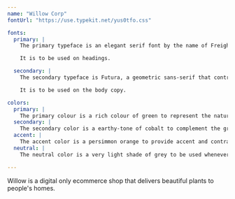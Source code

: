```yaml
---
name: "Willow Corp"
fontUrl: "https://use.typekit.net/yus0tfo.css"

fonts:
  primary: |
    The primary typeface is an elegant serif font by the name of FreightText from Typekit.

    It is to be used on headings.

  secondary: |
    The secondary typeface is Futura, a geometric sans-serif that contrasts well with the primary typeface and adds a touch of modernity.

    It is to be used on the body copy.

colors:
  primary: |
    The primary colour is a rich colour of green to represent the nature of Willow.
  secondary: |
    The secondary color is a earthy-tone of cobalt to complement the green and add a tech edge to the website.
  accent: |
    The accent color is a persimmon orange to provide accent and contrast to the website.
  neutral: |
    The neutral color is a very light shade of grey to be used whenever it is needed.

---
```

Willow is a digital only ecommerce shop that delivers beautiful plants to people's homes.
